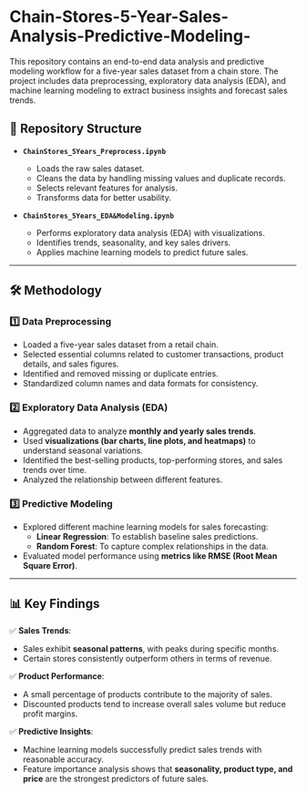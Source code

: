 # Chain-Stores-5-Year-Sales-Analysis-Predictive-Modeling-

This repository contains an end-to-end data analysis and predictive modeling workflow for a five-year sales dataset from a chain store. The project includes data preprocessing, exploratory data analysis (EDA), and machine learning modeling to extract business insights and forecast sales trends.

## 📂 Repository Structure  

- **`ChainStores_5Years_Preprocess.ipynb`**  
  - Loads the raw sales dataset.
  - Cleans the data by handling missing values and duplicate records.
  - Selects relevant features for analysis.
  - Transforms data for better usability.

- **`ChainStores_5Years_EDA&Modeling.ipynb`**  
  - Performs exploratory data analysis (EDA) with visualizations.
  - Identifies trends, seasonality, and key sales drivers.
  - Applies machine learning models to predict future sales.

---

## 🛠 Methodology  

### **1️⃣ Data Preprocessing**  
- Loaded a five-year sales dataset from a retail chain.  
- Selected essential columns related to customer transactions, product details, and sales figures.  
- Identified and removed missing or duplicate entries.  
- Standardized column names and data formats for consistency.  

### **2️⃣ Exploratory Data Analysis (EDA)**  
- Aggregated data to analyze **monthly and yearly sales trends**.  
- Used **visualizations (bar charts, line plots, and heatmaps)** to understand seasonal variations.  
- Identified the best-selling products, top-performing stores, and sales trends over time.  
- Analyzed the relationship between different features.

### **3️⃣ Predictive Modeling**  
- Explored different machine learning models for sales forecasting:  
  - **Linear Regression**: To establish baseline sales predictions.  
  - **Random Forest**: To capture complex relationships in the data.  
- Evaluated model performance using **metrics like RMSE (Root Mean Square Error)**.  

---

## 📊 Key Findings  

✅ **Sales Trends**:  
- Sales exhibit **seasonal patterns**, with peaks during specific months.  
- Certain stores consistently outperform others in terms of revenue.  

✅ **Product Performance**:  
- A small percentage of products contribute to the majority of sales.  
- Discounted products tend to increase overall sales volume but reduce profit margins.  

✅ **Predictive Insights**:  
- Machine learning models successfully predict sales trends with reasonable accuracy.  
- Feature importance analysis shows that **seasonality, product type, and price** are the strongest predictors of future sales.  
